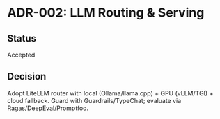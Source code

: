 # ADR-002: LLM Routing & Serving
## Status
Accepted
## Decision
Adopt LiteLLM router with local (Ollama/llama.cpp) + GPU (vLLM/TGI) + cloud fallback.
Guard with Guardrails/TypeChat; evaluate via Ragas/DeepEval/Promptfoo.
